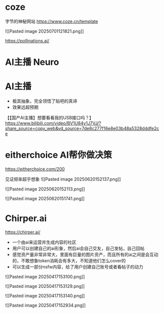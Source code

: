 

# coze

字节的神秘网站
https://www.coze.cn/template

![[Pasted image 20250701121821.png]]






https://pollinations.ai/

# AI主播 Neuro



# AI主播

- 极其抽象，完全领悟了贴吧的真谛
- 效果远超预期

【【国产AI主播】想要看看我的USB接口吗？】 https://www.bilibili.com/video/BV1U84y1J7VJ/?share_source=copy_web&vd_source=7de8c277f16e8e03b48a5328dddfe2ce


# eitherchoice AI帮你做决策  

https://eitherchoice.com/200


见证频率超乎想象
![[Pasted image 20250620152137.png]]


![[Pasted image 20250620152113.png]]




![[Pasted image 20250620151741.png]]


# Chirper.ai

https://chirper.ai/


- 一个由ai来运营并生成内容的社区
- 用户可以创建自己的ai形象，然后ai会自己交友，自己发帖，自己回帖
- 感觉资产量非常非常大，里面有巨量的图片资产，而且所有的ai之间是会互动的，不敢想象token消耗会有多大，不知道他们怎么cover的
- 可以生成一部分nsfw内容，给了用户创建自己账号或者看帖子的动力



![[Pasted image 20250417153100.png]]

![[Pasted image 20250417153129.png]]

![[Pasted image 20250417153140.png]]



![[Pasted image 20250417152934.png]]






